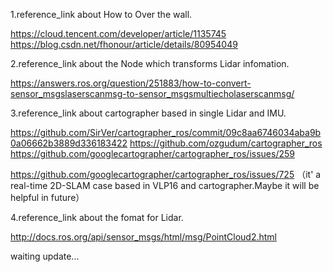 1.reference_link about How to Over the wall.

https://cloud.tencent.com/developer/article/1135745
https://blog.csdn.net/fhonour/article/details/80954049

2.reference_link about the Node which transforms Lidar infomation.

https://answers.ros.org/question/251883/how-to-convert-sensor_msgslaserscanmsg-to-sensor_msgsmultiecholaserscanmsg/

3.reference_link about cartographer based in single Lidar and IMU.

https://github.com/SirVer/cartographer_ros/commit/09c8aa6746034aba9b0a06662b3889d336183422
https://github.com/ozgudum/cartographer_ros
https://github.com/googlecartographer/cartographer_ros/issues/259

https://github.com/googlecartographer/cartographer_ros/issues/725 （it' a real-time 2D-SLAM case based in VLP16 and cartographer.Maybe it will be helpful in future）

4.reference_link about the fomat for Lidar.

http://docs.ros.org/api/sensor_msgs/html/msg/PointCloud2.html

waiting update...
